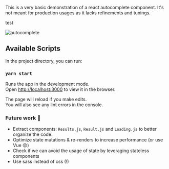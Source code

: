 This is a very basic demonstration of a react autocomplete component. It's not meant for production usages as it lacks refinements and tunings.

test

![autocomplete](https://user-images.githubusercontent.com/3678598/80542852-294fb780-8984-11ea-8bf9-71d4aadaee55.gif)

## Available Scripts

In the project directory, you can run:

### `yarn start`

Runs the app in the development mode.<br />
Open [http://localhost:3000](http://localhost:3000) to view it in the browser.

The page will reload if you make edits.<br />
You will also see any lint errors in the console.

### Future work :crystal_ball:

- Extract components: `Results.js`, `Result.js` and `Loading.js` to better organize the code.
- Optimize state mutations & re-renders to increase performance (or use Vue :stuck_out_tongue:)
- Check if we can avoid the usage of state by leveraging stateless components
- Use sass instead of css (!)
